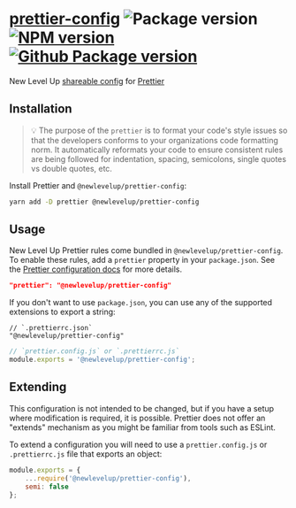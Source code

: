 # [prettier-config](https://github.com/newlevelup/config/tree/develop/packages/prettier-config) ![Package version](https://img.shields.io/github/package-json/v/newlevelup/config?filename=packages%2Fprettier-config%2Fpackage.json\&label=%20\&color=0080FF) [![NPM version](https://img.shields.io/npm/v/@newlevelup/prettier-config?label=\&logo=npm\&color=CB0001)](https://www.npmjs.com/package/@newlevelup/prettier-config) [![Github Package version](https://img.shields.io/npm/v/@newlevelup/prettier-config?label=\&logo=github\&color=24292f)](https://github.com/newlevelup/config/pkgs/npm/prettier-config)

New Level Up [shareable config](https://prettier.io/docs/en/configuration.html#sharing-configurations) for [Prettier](https://prettier.io/)

## Installation

> 💡 The purpose of the `prettier` is to format your code's style issues so that the developers conforms to your organizations code formatting norm. It automatically reformats your code to ensure consistent rules are being followed for indentation, spacing, semicolons, single quotes vs double quotes, etc.

Install Prettier and `@newlevelup/prettier-config`:

```sh
yarn add -D prettier @newlevelup/prettier-config
```

## Usage

New Level Up Prettier rules come bundled in `@newlevelup/prettier-config`. To enable these rules, add a `prettier` property in your `package.json`. See the [Prettier configuration docs](https://prettier.io/docs/en/configuration.html) for more details.

```json
"prettier": "@newlevelup/prettier-config"
```

If you don't want to use `package.json`, you can use any of the supported extensions to export a string:

```jsonc
// `.prettierrc.json`
"@newlevelup/prettier-config"
```

```javascript
// `prettier.config.js` or `.prettierrc.js`
module.exports = '@newlevelup/prettier-config';
```

## Extending

This configuration is not intended to be changed, but if you have a setup where modification is required, it is possible. Prettier does not offer an "extends" mechanism as you might be familiar from tools such as ESLint.

To extend a configuration you will need to use a `prettier.config.js` or `.prettierrc.js` file that exports an object:

```javascript
module.exports = {
    ...require('@newlevelup/prettier-config'),
    semi: false
};
```
